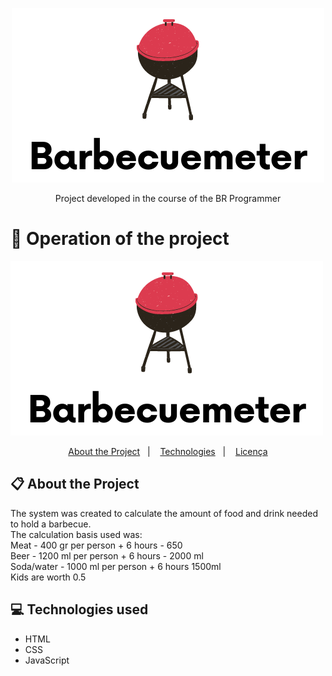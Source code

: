 <p align="center">
<img src="/logo.png" alt="logomarca" >
</p>

<div align="center" >
   Project developed in the course of the BR Programmer
</div>

# :hammer: Operation of the project
<p>
   <img src="/logo.png" alt="operation" >
   




<p align="center">
  <a href="#clipboard-sobre-o-projeto">About the Project</a>&nbsp;&nbsp;&nbsp;|&nbsp;&nbsp;&nbsp;
  <a href="#computer-tecnologias-utilizadas">Technologies</a>&nbsp;&nbsp;&nbsp;|&nbsp;&nbsp;&nbsp;
  <a href="#closed-book-licença">Licença</a>
</p>

## :clipboard: About the Project

The system was created to calculate the amount of food and drink needed to hold a barbecue.
</br>
The calculation basis used was:
</br>
Meat - 400 gr per person + 6 hours - 650
<br>
Beer - 1200 ml per person + 6 hours - 2000 ml
<br>
Soda/water - 1000 ml per person + 6 hours 1500ml
<br>
Kids are worth 0.5
<br>

## :computer: Technologies used

- HTML
- CSS
- JavaScript

